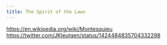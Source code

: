 ```yaml
---
title: The Spirit of the Laws
---
```


https://en.wikipedia.org/wiki/Montesquieu
https://twitter.com/JKleutgen/status/1424484835704332298